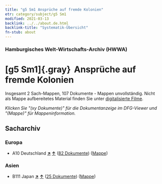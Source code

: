 ```yaml
---
title: "g5 Sm1 Ansprüche auf fremde Kolonien"
etr: category/subject/g5 Sm1
modified: 2021-03-13
backlink: ../../about.de.html
backlink-title: "Systematik-Übersicht"
fn-stub: about
---
```


### Hamburgisches Welt-Wirtschafts-Archiv (HWWA)
# [g5 Sm1]{.gray}&#8201; Ansprüche auf fremde Kolonien&#160; 




Insgesamt 2 Sach-Mappen, 107 Dokumente - Mappen unvollständig.
Nicht als Mappe aufbereitetes Material finden Sie unter [digitalisierte Filme](/film/h1_sh).

_Klicken Sie "(xy Dokumente)" für die Dokumentanzeige im DFG-Viewer und "(Mappe)" für Mappeninformation._

## Sacharchiv




### Europa

- A10 Deutschland [**&nearr;**](../../../geo/i/126128/about.de.html "Deutschland (alle Mappen)") [**&uarr;**](../../../geo/about.de.html#A10 "Ländersystematik") (<a href="https://pm20.zbw.eu/dfgview/sh/126128,144559" title="über: Deutschland : Ansprüche auf fremde Kolonien" target="_blank">82 Dokumente</a>) ([Mappe](../../../../folder/sh/1261xx/126128/1445xx/144559/about.de.html))

### Asien

- B111 Japan [**&nearr;**](../../../geo/i/141272/about.de.html "Japan (alle Mappen)") [**&uarr;**](../../../geo/about.de.html#B111 "Ländersystematik") (<a href="https://pm20.zbw.eu/dfgview/sh/141272,144559" title="über: Japan : Ansprüche auf fremde Kolonien" target="_blank">25 Dokumente</a>) ([Mappe](../../../../folder/sh/1412xx/141272/1445xx/144559/about.de.html))


